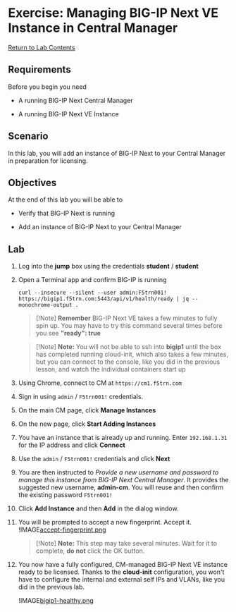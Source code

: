 # Exercise: Managing BIG-IP Next VE Instance in Central Manager

[Return to Lab Contents](#lab-contents)

## Requirements

Before you begin you need

- A running BIG-IP Next Central Manager

- A running BIG-IP Next VE Instance

## Scenario

In this lab, you will add an instance of BIG-IP Next to your Central Manager in preparation for licensing. 

## Objectives

At the end of this lab you will be able to

- Verify that BIG-IP Next is running

- Add an instance of BIG-IP Next to your Central Manager

## Lab 

1. Log into the **jump** box using the credentials **student** / **student**

1. Open a Terminal app and confirm BIG-IP is running

    `curl --insecure --silent --user admin:F5trn001! https://bigip1.f5trn.com:5443/api/v1/health/ready | jq --monochrome-output .`

    >[!Note] **Remember** BIG-IP Next VE takes a few minutes to fully spin up.  You may have to try this command several times before you see **"ready": true**

    >[!Note] **Note:** You will not be able to ssh into **bigip1** until the box has completed running cloud-init, which also takes a few minutes, but you can connect to the console, like you did in the previous lesson, and watch the individual containers start up

1. Using Chrome, connect to CM at `https://cm1.f5trn.com`

1. Sign in using `admin` / `F5trn001!` credentials.

1. On the main CM page, click **Manage Instances** 

1. On the new page, click **Start Adding Instances**

1. You have an instance that is already up and running.  Enter `192.168.1.31` for the IP address and click **Connect**

1. Use the `admin` / `F5trn001!` credentials and click **Next**

1. You are then instructed to *Provide a new username and password to manage this instance from BIG-IP Next Central Manager*.  It provides the suggested new username, **admin-cm**. You will reuse and then confirm the existing password `F5trn001!`

1. Click **Add Instance** and then **Add** in the dialog window.

1. You will be prompted to accept a new fingerprint. Accept it. 
    !IMAGE[accept-fingerprint.png](https://raw.githubusercontent.com/learnf5/BIP200-LABS/main/images/accept-fingerprint.png)

    >[!Note] **Note:** This step may take several minutes.  Wait for it to complete, **do not** click the OK button.

1. You now have a fully configured, CM-managed BIG-IP Next VE instance ready to be licensed.  Thanks to the **cloud-init** configuration, you won't have to configure the internal and external self IPs and VLANs, like you did in the previous lab.

    !IMAGE[bigip1-healthy.png](https://raw.githubusercontent.com/learnf5/BIP200-LABS/main/images/bigip1-healthy.png)
